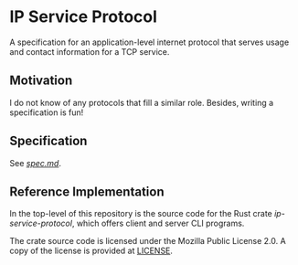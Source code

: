 # IP Service Protocol

A specification for an application-level internet protocol that serves usage and contact information for a TCP service.

## Motivation

I do not know of any protocols that fill a similar role. Besides, writing a specification is fun!

## Specification

See [*spec.md*](./spec.md).

## Reference Implementation

In the top-level of this repository is the source code for the Rust crate *ip-service-protocol*, which offers client and server CLI programs.

The crate source code is licensed under the Mozilla Public License 2.0. A copy of the license is provided at [LICENSE](#./LICENSE).
